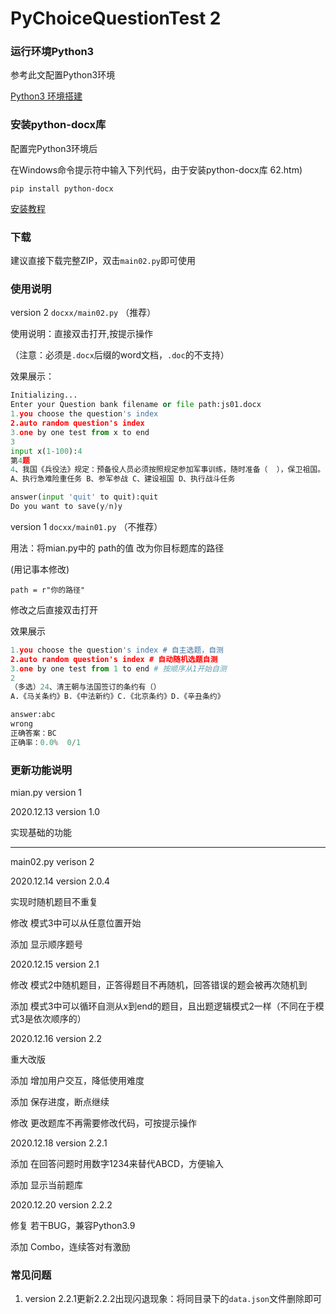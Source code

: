 # PyChoiceQuestionTest 2
### 运行环境Python3
参考此文配置Python3环境

[Python3 环境搭建](https://www.runoob.com/python3/python3-install.html)
### 安装python-docx库
配置完Python3环境后

在Windows命令提示符中输入下列代码，由于安装python-docx库
62.htm)

`pip install python-docx`

[安装教程](https://www.jb51.net/article/1738)

### 下载

建议直接下载完整ZIP，双击`main02.py`即可使用

### 使用说明
version 2  `docxx/main02.py` （推荐）

使用说明：直接双击打开,按提示操作

（注意：必须是`.docx`后缀的word文档，`.doc`的不支持）

效果展示：
``` python
Initializing...
Enter your Question bank filename or file path:js01.docx
1.you choose the question's index
2.auto random question's index
3.one by one test from x to end
3
input x(1-100):4
第4题
4、我国《兵役法》规定：预备役人员必须按照规定参加军事训练，随时准备（  ），保卫祖国。
A、执行急难险重任务 B、参军参战 C、建设祖国 D、执行战斗任务

answer(input 'quit' to quit):quit
Do you want to save(y/n)y
```

version 1  `docxx/main01.py` （不推荐）

用法：将mian.py中的 path的值 改为你目标题库的路径

(用记事本修改)

`path = r"你的路径"`

修改之后直接双击打开

效果展示
``` python
1.you choose the question's index # 自主选题，自测
2.auto random question's index # 自动随机选题自测
3.one by one test from 1 to end # 按顺序从1开始自测
2
（多选）24、清王朝与法国签订的条约有（）
A.《马关条约》B.《中法新约》C.《北京条约》D.《辛丑条约》

answer:abc
wrong
正确答案：BC
正确率：0.0%  0/1
```

### 更新功能说明
mian.py version 1

2020.12.13 version 1.0

实现基础的功能

--------------------------

main02.py verison 2

2020.12.14 version 2.0.4

实现时随机题目不重复

修改 模式3中可以从任意位置开始

添加 显示顺序题号

2020.12.15 version 2.1

修改 模式2中随机题目，正答得题目不再随机，回答错误的题会被再次随机到

添加 模式3中可以循环自测从x到end的题目，且出题逻辑模式2一样（不同在于模式3是依次顺序的）

2020.12.16 version 2.2

重大改版

添加 增加用户交互，降低使用难度

添加 保存进度，断点继续

修改 更改题库不再需要修改代码，可按提示操作

2020.12.18 version 2.2.1

添加 在回答问题时用数字1234来替代ABCD，方便输入

添加 显示当前题库

2020.12.20 version 2.2.2

修复 若干BUG，兼容Python3.9

添加 Combo，连续答对有激励

### 常见问题

1. version 2.2.1更新2.2.2出现闪退现象：将同目录下的`data.json`文件删除即可
